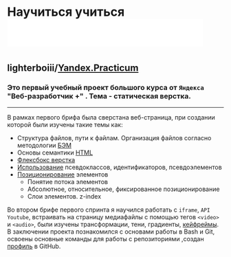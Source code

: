 # Научиться учиться  ![Яндекс.Практикум](images/logo_place_footer.svg)
## lighterboiii/[Yandex.Practicum](https://practicum.yandex.ru/promo/long-courses/web)

 ### Это первый учебный проект большого курса от `Яндекса` "Веб-разработчик +" . Тема - статическая верстка.
 ____ 
В рамках первого брифа была сверстана веб-страница, при создании которой были изучены такие темы как: 
* Структура файлов, пути к файлам. Организация файлов согласно методологии [БЭМ](styles/index.css)
* Основы семантики [HTML](index.html)
* [Флексбокс верстка](/blocks/table/table.css)
* [Использование](blocks/cards/cards__item/cards__item.css) псевдоклассов, идентификаторов, псевдоэлементов
* [Позиционирование](blocks/header/__main-illustration/header__main-illustration.css) элементов 
    - Понятие потока элементов
    - Абсолютное, относительное, фиксированное позиционирование
    - Слои элементов. z-index    


Во втором брифе первого спринта я научился работать с `iframe`, `API Youtube`, встраивать на страницу медиафайлы с помощью тегов `<video>` и `<audio>`, были изучены трансформации, тени, градиенты, [кейфреймы](blocks/rotation/rotation.css). В заключении проекта познакомился с основами работы в Bash и Git, освоены основные команды для работы с репозиториями ,создан [профиль](https://github.com/lighterboiii) в GitHub. 